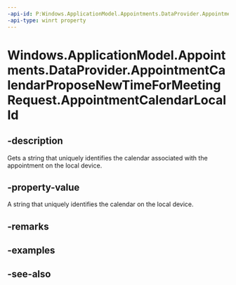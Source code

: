 ```yaml
---
-api-id: P:Windows.ApplicationModel.Appointments.DataProvider.AppointmentCalendarProposeNewTimeForMeetingRequest.AppointmentCalendarLocalId
-api-type: winrt property
---
```


<!-- Property syntax
public string AppointmentCalendarLocalId { get; }
-->

# Windows.ApplicationModel.Appointments.DataProvider.AppointmentCalendarProposeNewTimeForMeetingRequest.AppointmentCalendarLocalId

## -description
Gets a string that uniquely identifies the calendar associated with the appointment on the local device.

## -property-value
A string that uniquely identifies the calendar on the local device.

## -remarks

## -examples

## -see-also
